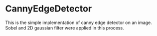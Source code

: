 # CannyEdgeDetector
This is the simple implementation of canny edge detector on an image.
Sobel and 2D gaussian filter were applied in this process.
